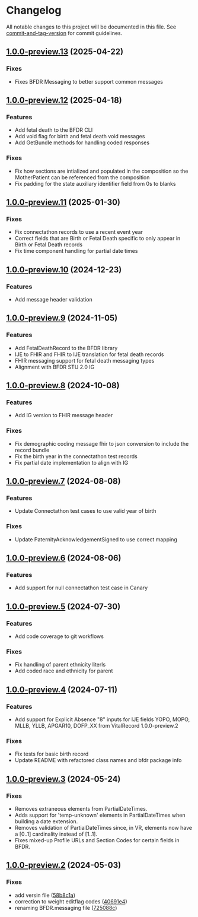 # Changelog

All notable changes to this project will be documented in this file. See [commit-and-tag-version](https://github.com/absolute-version/commit-and-tag-version) for commit guidelines.

<a name="1.0.0-preview.13"></a>
## [1.0.0-preview.13]() (2025-04-22)

### Fixes
* Fixes BFDR Messaging to better support common messages

<a name="1.0.0-preview.12"></a>
## [1.0.0-preview.12](https://github.com/nightingaleproject/vital-records-dotnet/commit/c8c1bdab07c4fbe50cdec91e4a83569ed0adc1b6) (2025-04-18)

### Features
* Add fetal death to the BFDR CLI 
* Add void flag for birth and fetal death void messages
* Add GetBundle methods for handling coded responses

### Fixes
* Fix how sections are intialized and populated in the composition so the MotherPatient can be referenced from the composition
* Fix padding for the state auxiliary identifier field from 0s to blanks

<a name="1.0.0-preview.11"></a>
## [1.0.0-preview.11](https://github.com/nightingaleproject/vital-records-dotnet/commit/34c63730c52913170ad01d0d25782387190e4d1e) (2025-01-30)

### Fixes
* Fix connectathon records to use a recent event year
* Correct fields that are Birth or Fetal Death specific to only appear in Birth or Fetal Death records
* Fix time component handling for partial date times

<a name="1.0.0-preview.10"></a>
## [1.0.0-preview.10](https://github.com/nightingaleproject/vital-records-dotnet/commit/e5d39978b91a26b4460d68f423a12d5159f515d0) (2024-12-23)

### Features
* Add message header validation

<a name="1.0.0-preview.9"></a>
## [1.0.0-preview.9](https://github.com/nightingaleproject/vital-records-dotnet/commit/ba4cd43e081ede28959f0e9d3070b59644943953) (2024-11-05)

### Features
* Add FetalDeathRecord to the BFDR library
* IJE to FHIR and FHIR to IJE translation for fetal death records
* FHIR messaging support for fetal death messaging types
* Alignment with BFDR STU 2.0 IG

<a name="1.0.0-preview.8"></a>
## [1.0.0-preview.8](https://github.com/nightingaleproject/vital-records-dotnet/commit/73693cc824b0a8e5b666743204978d42b3de4bd9) (2024-10-08)

### Features
* Add IG version to FHIR message header 

### Fixes
* Fix demographic coding message fhir to json conversion to include the record bundle
* Fix the birth year in the connectathon test records
* Fix partial date implementation to align with IG

<a name="1.0.0-preview.7"></a>
## [1.0.0-preview.7](https://github.com/nightingaleproject/vital-records-dotnet/commit/6884361c8d9b3df8b22f334c6d04f1e39e566b82) (2024-08-08)

### Features
* Update Connectathon test cases to use valid year of birth

### Fixes
* Update PaternityAcknowledgementSigned to use correct mapping

<a name="1.0.0-preview.6"></a>
## [1.0.0-preview.6](https://github.com/nightingaleproject/vital-records-dotnet/commit/6884361c8d9b3df8b22f334c6d04f1e39e566b82) (2024-08-06)

### Features
* Add support for null connectathon test case in Canary

<a name="1.0.0-preview.5"></a>
## [1.0.0-preview.5](https://github.com/nightingaleproject/vital-records-dotnet/commit/db5765b2710016d4b3fd9c80e9e27227503376e3) (2024-07-30)

### Features
* Add code coverage to git workflows

### Fixes
* Fix handling of parent ethnicity literls
* Add coded race and ethnicity for parent

<a name="1.0.0-preview.4"></a>
## [1.0.0-preview.4](https://github.com/nightingaleproject/vital-records-dotnet/commit/2380dac3c4a2988fd254a30e02806d6420f1a1d4) (2024-07-11)

### Features
* Add support for Explicit Absence "8" inputs for IJE fields YOPO, MOPO, MLLB, YLLB, APGAR10, DOFP_XX from VitalRecord 1.0.0-preview.2

### Fixes
* Fix tests for basic birth record
* Update README with refactored class names and bfdr package info

<a name="1.0.0-preview.3"></a>
## [1.0.0-preview.3](https://github.com/nightingaleproject/vital-records-dotnet/commit/6dd85fad045cadf988fdb8645bb33b2a905f109a) (2024-05-24)

### Fixes
* Removes extraneous elements from PartialDateTimes.
* Adds support for 'temp-unknown' elements in PartialDateTimes when building a date extension.
* Removes validation of PartialDateTimes since, in VR, elements now have a [0..1] cardinality instead of [1..1].
* Fixes mixed-up Profile URLs and Section Codes for certain fields in BFDR.


<a name="1.0.0-preview.2"></a>
## [1.0.0-preview.2](https://github.com/nightingaleproject/vital-records-dotnet/commit/725088c0632eff716e0e865b07014af595b99ca3) (2024-05-03)


### Fixes

* add versin file ([58b8c1a](https://github.com/nightingaleproject/vital-record-dotnet-demo/commit/58b8c1ab7ea4fd1260ccf1d608a336d7c43a1ee3))
* correction to weight editflag codes ([40691e4](https://github.com/nightingaleproject/vital-records-dotnet/commit/40691e4631e436e3a2a20c5d0ed1d1a74ec94c13))
* renaming BFDR.messaging file ([725088c](https://github.com/nightingaleproject/vital-records-dotnet/commit/725088c0632eff716e0e865b07014af595b99ca33))
